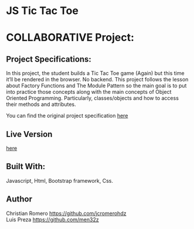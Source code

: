 # JS Tic Tac Toe
# COLLABORATIVE Project:
## Project Specifications:

In this project, the student builds a Tic Tac Toe game (Again) but this time it’ll be rendered in the browser. No backend. This project follows the lesson about Factory Functions and The Module Pattern so the main goal is to put into practice those concepts along with the main concepts of Object Oriented Programming. Particularly, classes/objects and how to access their methods and attributes.

You can find the original project specification [here](https://www.theodinproject.com/courses/javascript/lessons/tic-tac-toe-javascript)

## Live Version

[here](https://raw.githack.com/jcromerohdz/js-tic-tac-toe/ticTacToe/index.html)

## Built With:

Javascript, Html, Bootstrap framework, Css.

## Author
Christian Romero https://github.com/jcromerohdz <br>
Luis Preza https://github.com/men32z
